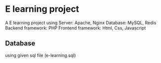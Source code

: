 # E learning project
A E learning project using 
Server: Apache, Nginx
Database: MySQL, Redis
Backend framework: PHP
Frontend framework: Html, Css, Javascript
## Database
using given sql file (e-learning.sql)
